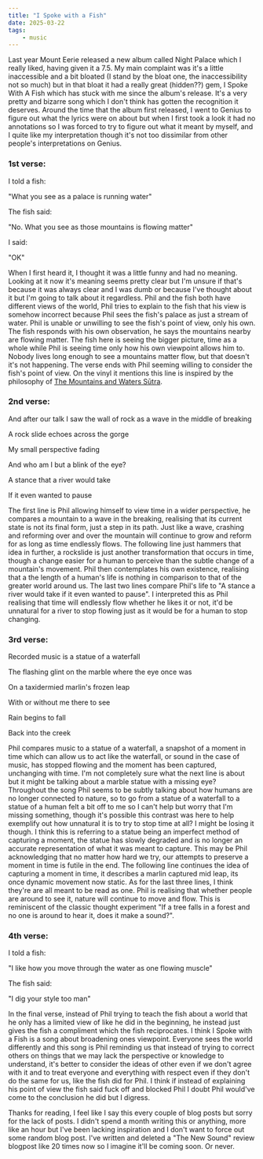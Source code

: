 ```yaml
---
title: "I Spoke with a Fish"
date: 2025-03-22
tags:
    - music
---
```


Last year Mount Eerie released a new album called Night Palace which I really liked, having given it a 7.5. My main complaint was it's a little inaccessible and a bit bloated (I stand by the bloat one, the inaccessibility not so much) but in that bloat it had a really great (hidden??) gem, I Spoke With A Fish which has stuck with me since the album's release. It's a very pretty and bizarre song which I don't think has gotten the recognition it deserves. Around the time that the album first released, I went to Genius to figure out what the lyrics were on about but when I first took a look it had no annotations so I was forced to try to figure out what it meant by myself, and I quite like my interpretation though it's not too dissimilar from other people's interpretations on Genius.

### 1st verse:

I told a fish:

"What you see as a palace is running water"

The fish said:

"No. What you see as those mountains is flowing matter"

I said:

"OK"

When I first heard it, I thought it was a little funny and had no meaning. Looking at it now it's meaning seems pretty clear but I'm unsure if that's because it was always clear and I was dumb or because I've thought about it but I'm going to talk about it regardless. Phil and the fish both have different views of the world, Phil tries to explain to the fish that his view is somehow incorrect because Phil sees the fish's palace as just a stream of water. Phil is unable or unwilling to see the fish's point of view, only his own. The fish responds with his own observation, he says the mountains nearby are flowing matter. The fish here is seeing the bigger picture, time as a whole while Phil is seeing time only how his own viewpoint allows him to. Nobody lives long enough to see a mountains matter flow, but that doesn't it's not happening. The verse ends with Phil seeming willing to consider the fish's point of view. On the vinyl it mentions this line is inspired by the philosophy of [The Mountains and Waters Sūtra](https://web.archive.org/web/20250322025859/https://tfreeman.net/resources/Phil-430/Mountains-and-Rivers-Sutra.pdf).

### 2nd verse:

And after our talk I saw the wall of rock as a wave in the middle of breaking

A rock slide echoes across the gorge

My small perspective fading

And who am I but a blink of the eye?

A stance that a river would take

If it even wanted to pause

The first line is Phil allowing himself to view time in a wider perspective, he compares a mountain to a wave in the breaking, realising that its current state is not its final form, just a step in its path. Just like a wave, crashing and reforming over and over the mountain will continue to grow and reform for as long as time endlessly flows. The following line just hammers that idea in further, a rockslide is just another transformation that occurs in time, though a change easier for a human to perceive than the subtle change of a mountain's movement. Phil then contemplates his own existence, realising that a the length of a human's life is nothing in comparison to that of the greater world around us. The last two lines compare Phil's life to "A stance a river would take if it even wanted to pause". I interpreted this as Phil realising that time will endlessly flow whether he likes it or not, it'd be unnatural for a river to stop flowing just as it would be for a human to stop changing.

### 3rd verse:

Recorded music is a statue of a waterfall

The flashing glint on the marble where the eye once was

On a taxidermied marlin's frozen leap

With or without me there to see

Rain begins to fall

Back into the creek

Phil compares music to a statue of a waterfall, a snapshot of a moment in time which can allow us to act like the waterfall, or sound in the case of music, has stopped flowing and the moment has been captured, unchanging with time. I'm not completely sure what the next line is about but it might be talking about a marble statue with a missing eye? Throughout the song Phil seems to be subtly talking about how humans are no longer connected to nature, so to go from a statue of a waterfall to a statue of a human felt a bit off to me so I can't help but worry that I'm missing something, though it's possible this contrast was here to help exemplify out how unnatural it is to try to stop time at all? I might be losing it though. I think this is referring to a statue being an imperfect method of capturing a moment, the statue has slowly degraded and is no longer an accurate representation of what it was meant to capture. This may be Phil acknowledging that no matter how hard we try, our attempts to preserve a moment in time is futile in the end. The following line continues the idea of capturing a moment in time, it describes a marlin captured mid leap, its once dynamic movement now static. As for the last three lines, I think they're are all meant to be read as one. Phil is realising that whether people are around to see it, nature will continue to move and flow. This is reminiscent of the classic thought experiment "If a tree falls in a forest and no one is around to hear it, does it make a sound?". 

### 4th verse:

I told a fish:

"I like how you move through the water as one flowing muscle"

The fish said:

"I dig your style too man"

In the final verse, instead of Phil trying to teach the fish about a world that he only has a limited view of like he did in the beginning, he instead just gives the fish a compliment which the fish reciprocates. I think I Spoke with a Fish is a song about broadening ones viewpoint. Everyone sees the world differently and this song is Phil reminding us that instead of trying to correct others on things that we may lack the perspective or knowledge to understand, it's better to consider the ideas of other even if we don't agree with it and to treat everyone and everything with respect even if they don't do the same for us, like the fish did for Phil. I think if instead of explaining his point of view the fish said fuck off and blocked Phil I doubt Phil would've come to the conclusion he did but I digress.

Thanks for reading, I feel like I say this every couple of blog posts but sorry for the lack of posts. I didn't spend a month writing this or anything, more like an hour but I've been lacking inspiration and I don't want to force out some random blog post. I've written and deleted a "The New Sound" review blogpost like 20 times now so I imagine it'll be coming soon. Or never.